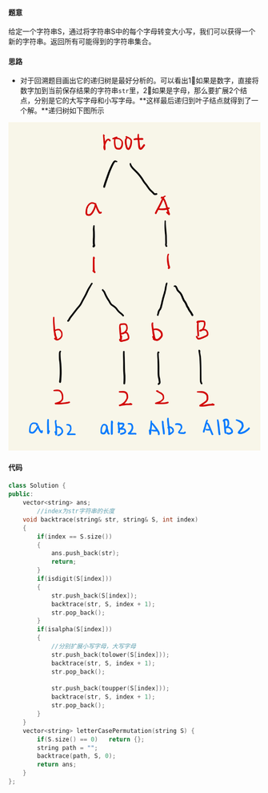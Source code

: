 #### 题意

给定一个字符串S，通过将字符串S中的每个字母转变大小写，我们可以获得一个新的字符串。返回所有可能得到的字符串集合。

#### 思路

- 对于回溯题目画出它的递归树是最好分析的。可以看出1⃣️如果是数字，直接将数字加到当前保存结果的字符串`str`里，2⃣️如果是字母，那么要扩展2个结点，分别是它的大写字母和小写字母。**这样最后递归到叶子结点就得到了一个解。**递归树如下图所示

![](./images/Leetcode784.jpeg?raw=true)

#### 代码

```c++
class Solution {
public:
    vector<string> ans;
		//index为str字符串的长度
    void backtrace(string& str, string& S, int index)
    {
        if(index == S.size())
        {
            ans.push_back(str);
            return;
        }
        if(isdigit(S[index]))
        {
            str.push_back(S[index]);
            backtrace(str, S, index + 1);
            str.pop_back();
        }
        if(isalpha(S[index]))
        {
            //分别扩展小写字母，大写字母
            str.push_back(tolower(S[index]));
            backtrace(str, S, index + 1);
            str.pop_back();

            str.push_back(toupper(S[index]));
            backtrace(str, S, index + 1);
            str.pop_back();
        }
    }
    vector<string> letterCasePermutation(string S) {
        if(S.size() == 0)   return {};
        string path = "";
        backtrace(path, S, 0);
        return ans;
    }
};
```

